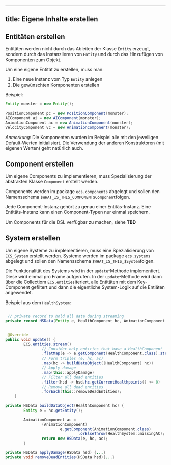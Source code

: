 ---
title: Eigene Inhalte erstellen
 ---

## Entitäten erstellen

Entitäten werden nicht durch das Ableiten der Klasse `Entity` erzeugt, sondern durch das Instanziieren von `Entity` und durch das Hinzufügen von Komponenten zum Objekt.

Um eine eigene Entität zu erstellen, muss man:

1. Eine neue Instanz vom Typ `Entity` anlegen
2. Die gewünschten Komponenten erstellen

Beispiel: 
```java
Entity monster = new Entity();

PositionComponent pc = new PositionComponent(monster);
AIComponent ai = new AIComponent(monster);
AnimationComponent ac = new AnimationComponent(monster);
VelocityComponent vc = new AnimationComponent(monster);
```

*Anmerkung*: Die Komponenten wurden im Beispiel alle mit den jeweiligen Default-Werten initialisiert. Die Verwendung der anderen Konstruktoren (mit eigenen Werten) geht natürlich auch.

## Component erstellen

Um eigene Components zu implementieren, muss Spezialisierung der abstrakten Klasse  `Component` erstellt werden.

Components werden im package `ecs.components` abgelegt und sollen den Namensschema `$WHAT_IS_THIS_COMPONENT$Component`folgen.

Jede Component-Instanz gehört zu genau einer Entitäs-Instanz. Eine Entitäts-Instanz kann einen Component-Typen nur einmal speichern.

Um Components für die DSL verfügbar zu machen, siehe **TBD**

## System erstellen

Um eigene Systeme zu implementieren, muss eine Spezialisierung von `ECS_System` erstellt werden.
Systeme werden im package `ecs.systems` abgelegt und sollen den Namensschema `$WHAT_IS_THIS_$System`folgen.


Die Funktionalität des Systems wird in der `update`-Methode implementiert. Diese wird einmal pro Frame aufgerufen.
In der `update`-Methode wird dann über die Collectiom `ECS.entities`iteriert, alle Entitäten mit dem Key-Component gefiltert und dann die eigentliche System-Logik auf die Entiäten angewendet.

Beispiel aus dem `HealthSystem`: 
```java

 // private record to hold all data during streaming
private record HSData(Entity e, HealthComponent hc, AnimationComponent ac) {}


 @Override
public void update() {
        ECS.entities.stream()
                // Consider only entities that have a HealthComponent
                .flatMap(e -> e.getComponent(HealthComponent.class).stream())
                // Form triples (e, hc, ac)
                .map(hc -> buildDataObject((HealthComponent) hc))
                // Apply damage
                .map(this::applyDamage)
                // Filter all dead entities
                .filter(hsd -> hsd.hc.getCurrentHealthpoints() <= 0)
                // Remove all dead entities
                .forEach(this::removeDeadEntities);
    }
 
private HSData buildDataObject(HealthComponent hc) {
        Entity e = hc.getEntity();

        AnimationComponent ac =
                (AnimationComponent)
                        e.getComponent(AnimationComponent.class)
                                .orElseThrow(HealthSystem::missingAC);
                return new HSData(e, hc, ac);
        }

private HSData applyDamage(HSData hsd) {...}
private void removeDeadEntities(HSData hsd){...}

```